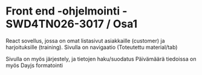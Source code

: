 # Front end -ohjelmointi - SWD4TN026-3017 / Osa1

React sovellus, jossa on omat listasivut asiakkaille (customer) ja harjoituksille (training).
Sivulla on navigaatio (Toteutettu material/tab)

Sivulla on myös järjestely, ja tietojen haku/suodatus
Päivämäärä tiedoissa on myös Dayjs formatointi
